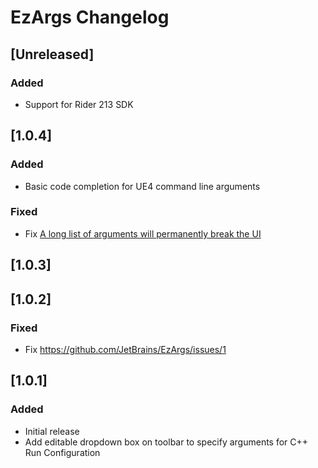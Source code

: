 <!-- Keep a Changelog guide -> https://keepachangelog.com -->

# EzArgs Changelog

## [Unreleased]
### Added
- Support for Rider 213 SDK
## [1.0.4]
### Added
- Basic code completion for UE4 command line arguments 
### Fixed
- Fix [A long list of arguments will permanently break the UI](https://github.com/JetBrains/EzArgs/issues/3)
## [1.0.3]
## [1.0.2]
### Fixed
- Fix https://github.com/JetBrains/EzArgs/issues/1
## [1.0.1]
### Added
- Initial release
- Add editable dropdown box on toolbar to specify arguments for C++ Run Configuration 
